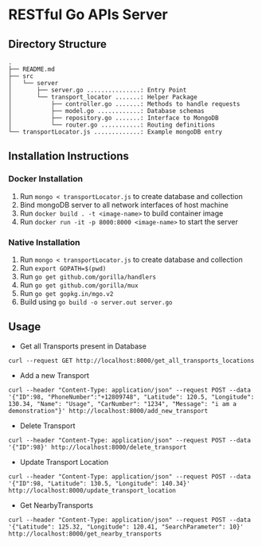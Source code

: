 # RESTful Go APIs Server

## Directory Structure
```
.
├── README.md
├── src
│   └── server
│       ├── server.go ...............: Entry Point
│       └── transport_locator .......: Helper Package
│           ├── controller.go .......: Methods to handle requests
│           ├── model.go ............: Database schemas
│           ├── repository.go .......: Interface to MongoDB
│           └── router.go ...........: Routing definitions
└── transportLocator.js .............: Example mongoDB entry
```

## Installation Instructions

### Docker Installation
1. Run `mongo < transportLocator.js` to create database and collection
2. Bind mongoDB server to all network interfaces of host machine
3. Run `docker build . -t <image-name>` to build container image
4. Run `docker run -it -p 8000:8000 <image-name>` to start the server

### Native Installation
1. Run `mongo < transportLocator.js` to create database and collection
2. Run `export GOPATH=$(pwd)`
3. Run `go get github.com/gorilla/handlers`
4. Run `go get github.com/gorilla/mux`
5. Run `go get gopkg.in/mgo.v2`
6. Build using `go build -o server.out server.go`

## Usage
* Get all Transports present in Database
```
curl --request GET http://localhost:8000/get_all_transports_locations
```
* Add a new Transport
```
curl --header "Content-Type: application/json" --request POST --data '{"ID":98, "PhoneNumber":"+12809748", "Latitude": 120.5, "Longitude": 130.34, "Name": "Usage", "CarNumber": "1234", "Message": "i am a demonstration"}' http://localhost:8000/add_new_transport
```
* Delete Transport
```
curl --header "Content-Type: application/json" --request POST --data '{"ID":98}' http://localhost:8000/delete_transport

```
* Update Transport Location
```
curl --header "Content-Type: application/json" --request POST --data '{"ID":98, "Latitude": 130.5, "Longitude": 140.34}' http://localhost:8000/update_transport_location
```

* Get NearbyTransports
```
curl --header "Content-Type: application/json" --request POST --data '{"Latitude": 125.32, "Longitude": 120.41, "SearchParameter": 10}' http://localhost:8000/get_nearby_transports
```
